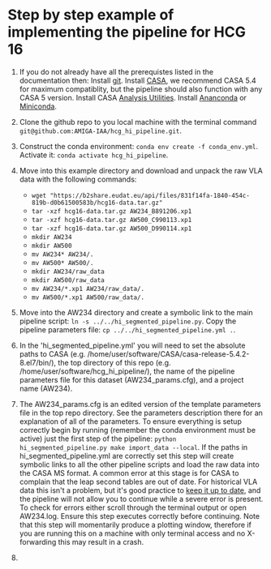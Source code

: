 # Step by step example of implementing the pipeline for HCG 16

1. If you do not already have all the prerequistes listed in the documentation then: Install [git](https://git-scm.com/). Install [CASA](https://casa.nrao.edu/casa_obtaining.shtml), we recommend CASA 5.4 for maximum compatiblity, but the pipeline should also function with any CASA 5 version. Install CASA [Analysis Utilities](https://casaguides.nrao.edu/index.php/Analysis_Utilities). Install [Ananconda](https://www.anaconda.com/) or [Miniconda](https://docs.conda.io/en/latest/miniconda.html).

2. Clone the github repo to you local machine with the terminal command `git@github.com:AMIGA-IAA/hcg_hi_pipeline.git`.

3. Construct the conda environment: `conda env create -f conda_env.yml`. Activate it: `conda activate hcg_hi_pipeline`.

4. Move into this example directory and download and unpack the raw VLA data with the following commands:
    - `wget "https://b2share.eudat.eu/api/files/831f14fa-1840-454c-819b-d0b61500583b/hcg16-data.tar.gz"`
    - `tar -xzf hcg16-data.tar.gz AW234_B891206.xp1`
    - `tar -xzf hcg16-data.tar.gz AW500_C990113.xp1`
    - `tar -xzf hcg16-data.tar.gz AW500_D990114.xp1`
    - `mkdir AW234`
    - `mkdir AW500`
    - `mv AW234* AW234/.`
    - `mv AW500* AW500/.`
    - `mkdir AW234/raw_data`
    - `mkdir AW500/raw_data`
    - `mv AW234/*.xp1 AW234/raw_data/.`
    - `mv AW500/*.xp1 AW500/raw_data/.`
    
5. Move into the AW234 directory and create a symbolic link to the main pipeline script: `ln -s ../../hi_segmented_pipeline.py`. Copy the pipeline parameters file: `cp ../../hi_segmented_pipeline.yml .`. 

6. In the 'hi\_segmented\_pipeline.yml' you will need to set the absolute paths to CASA (e.g. /home/user/software/CASA/casa-release-5.4.2-8.el7/bin/), the top directory of this repo (e.g. /home/user/software/hcg\_hi\_pipeline/), the name of the pipeline parameters file for this dataset (AW234\_params.cfg), and a project name (AW234).

7. The AW234\_params.cfg is an edited version of the template parameters file in the top repo directory. See the parameters description there for an explanation of all of the parameters. To ensure everything is setup correctly begin by running (remember the conda environment must be active) just the first step of the pipeline: `python hi_segmented_pipeline.py make import_data --local`. If the paths in hi\_segmented\_pipeline.yml are correctly set this step will create symbolic links to all the other pipeline scripts and load the raw data into the CASA MS format. A common error at this stage is for CASA to complain that the leap second tables are out of date. For historical VLA data this isn't a problem, but it's good practice to [keep it up to date](https://casaguides.nrao.edu/index.php/Fixing_out_of_date_TAI_UTC_tables_(missing_information_on_leap_seconds)), and the pipeline will not allow you to continue while a severe error is present. To check for errors either scroll through the terminal output or open AW234.log. Ensure this step executes correctly before continuing. Note that this step will momentarily produce a plotting window, therefore if you are running this on a machine with only terminal access and no X-forwarding this may result in a crash.

8. 
